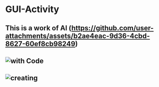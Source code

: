 # GUI-Activity

This is a work of AI
(https://github.com/user-attachments/assets/b2ae4eac-9d36-4cbd-8627-60ef8cb98249)
---------------------------------------------------------------------------------------------
![with Code](https://github.com/user-attachments/assets/cd771a5d-9db9-4d27-932e-d4d7d89904cf)
---------------------------------------------------------------------------------------------
![creating](https://github.com/user-attachments/assets/3b0d361f-98d9-4309-84c9-21aa5134ca46)
---------------------------------------------------------------------------------------------
